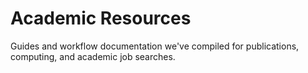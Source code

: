 # Academic Resources
Guides and workflow documentation we've compiled for publications, computing, and academic job searches.
